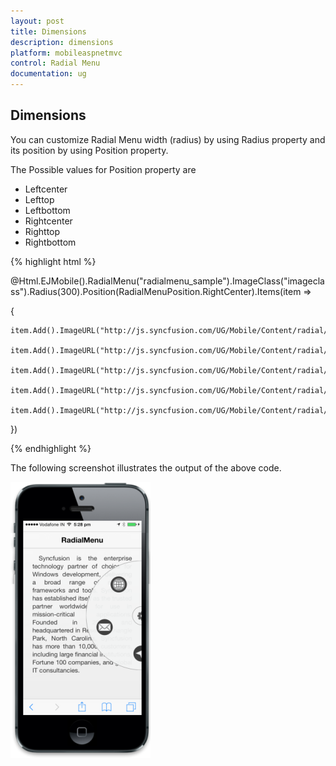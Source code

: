 ```yaml
---
layout: post
title: Dimensions
description: dimensions
platform: mobileaspnetmvc
control: Radial Menu
documentation: ug
---
```


## Dimensions

You can customize Radial Menu width (radius) by using Radius property and its position by using Position property.

The Possible values for Position property are

* Leftcenter
* Lefttop
* Leftbottom
* Rightcenter   
* Righttop
* Rightbottom


{% highlight html %}


@Html.EJMobile().RadialMenu("radialmenu_sample").ImageClass("imageclass").Radius(300).Position(RadialMenuPosition.RightCenter).Items(item =>

{

    item.Add().ImageURL("http://js.syncfusion.com/UG/Mobile/Content/radial/ios7/light/social.png");

    item.Add().ImageURL("http://js.syncfusion.com/UG/Mobile/Content/radial/ios7/light/music.png");

    item.Add().ImageURL("http://js.syncfusion.com/UG/Mobile/Content/radial/ios7/light/direction.png");

    item.Add().ImageURL("http://js.syncfusion.com/UG/Mobile/Content/radial/ios7/light/message.png");

    item.Add().ImageURL("http://js.syncfusion.com/UG/Mobile/Content/radial/ios7/light/browser.png");

})

<style>

    .imageclass {

            background: url("http://js.syncfusion.com/UG/Mobile/Content/radial/radialSettings.png");

            background-position: center;

            background-repeat: no-repeat;

        }

</style>

<script>

    function click(e) {

        $("#radialmenu_sample").ejmRadialMenu("menuHide");

    }

</script>

{% endhighlight %}


The following screenshot illustrates the output of the above code.

![](Dimensions_images/Dimensions_img1.png)



